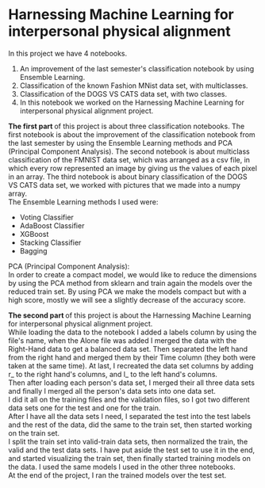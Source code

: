 # Harnessing Machine Learning for interpersonal physical alignment
In this project we have 4 notebooks.
1. An improvement of the last semester's classification notebook by using Ensemble Learning.
2. Classification of the known Fashion MNist data set, with multiclasses.
3. Classification of the DOGS VS CATS data set, with two classes.
4. In this notebook we worked on the Harnessing Machine Learning for interpersonal physical alignment project. 

<b> The first part </b> of this project is about three classification notebooks.
The first notebook is about the improvement of the classification notebook from the last semester by using the Ensemble Learning methods and PCA (Principal Component Analysis).
The second notebook is about multiclass classification of the FMNIST data set, which was arranged as a csv file, in which every row represented an image by giving us the values of each pixel in an array.
The third notebook is about binary classification of the DOGS VS CATS data set, we worked with pictures that we made into a numpy array.  
The Ensemble Learning methods I used were:
* Voting Classifier   
* AdaBoost Classifier 
* XGBoost 
* Stacking Classifier  
* Bagging  <br>

PCA (Principal Component Analysis): <br>
In order to create a compact model, we would like to reduce the dimensions by using the PCA method from sklearn and train again the models over the reduced train set.  By using PCA we make the models compact but with a high score, mostly we will see a slightly decrease of the accuracy score. <br>

<b> The second part </b> of this project is about the Harnessing Machine Learning for interpersonal physical alignment project. <br>
While loading the data to the notebook I added a labels column by using the file's name, when the Alone file was added I merged the data with the Right-Hand data to get a balanced data set. Then separated the left hand from the right hand and merged them by their Time column (they both were taken at the same time). At last, I recreated the data set columns by adding r_ to the right hand's columns, and l_ to the left hand's columns. <br>
Then after loading each person's data set, I merged their all three data sets and finally I merged all the person's data sets into one data set. <br>
I did it all on the training files and the validation files, so I got two different data sets one for the test and one for the train. <br>
After I have all the data sets I need, I separated the test into the test labels and the rest of the data, did the same to the train set, then started working on the train set. <br> 
I split the train set into valid-train data sets, then normalized the train, the valid and the test data sets. I have put aside the test set to use it in the end, and started visualizing the train set, then finally started training models on the data. I used the same models I used in the other three notebooks.  <br>
At the end of the project, I ran the trained models over the test set. <br>


